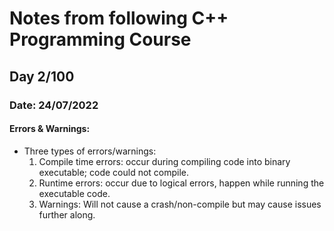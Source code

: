 # Notes from following C++ Programming Course

## Day 2/100
### Date: 24/07/2022
#### Errors & Warnings:
- Three types of errors/warnings:
    1. Compile time errors: occur during compiling code into binary executable; code could not compile.
    2. Runtime errors: occur due to logical errors, happen while running the executable code. 
    3. Warnings: Will not cause a crash/non-compile but may cause issues further along.